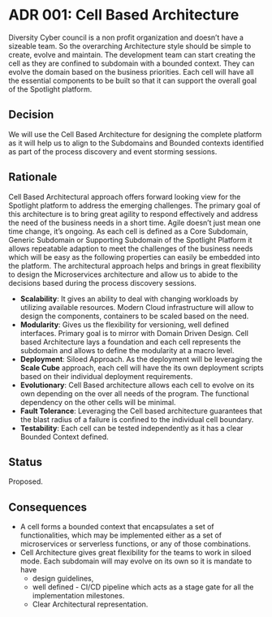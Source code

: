 # ADR 001: Cell Based Architecture
Diversity Cyber council is a non profit organization and doesn’t have a sizeable team. So the overarching Architecture style should be simple to create, evolve and maintain. The development team can start creating the cell as they are confined to subdomain with a bounded context. They can evolve the domain based on the business priorities. Each cell will have all the essential components to be built so that it can support the overall goal of the Spotlight platform.

## Decision
We will use the Cell Based Architecture for designing the complete platform as it will help us to align to the Subdomains and Bounded contexts identified as part of the process discovery and event storming sessions. 

## Rationale
Cell Based Architectural approach offers forward looking view for the Spotlight platform to address the emerging challenges. The primary goal of this architecture is to bring great agility to respond effectively and address the need of the business needs in a short time. Agile doesn’t just mean one time change, it’s ongoing. As each cell is defined as a Core Subdomain, Generic Subdomain or Supporting Subdomain of the Spotlight Platform it allows repeatable adaption to meet the challenges of the business needs which will be easy as the following properties can easily be embedded into the platform.
The architectural approach helps and brings in great flexibility to design the Microservices architecture and allow us to abide to the decisions based during the process discovery sessions.
  - **Scalability**: It gives an ability to deal with changing workloads by utilizing available resources. Modern Cloud infrastructure will allow to design the components,   containers to be scaled based on the need.
  - **Modularity**: Gives us the flexibility for versioning, well defined interfaces. Primary goal is to mirror with Domain Driven Design. Cell based Architecture lays a   foundation and each cell represents the subdomain and allows to define the modularity at a macro level.
  - **Deployment**: Siloed Approach. As the deployment will be leveraging the **Scale Cube** approach, each cell will have the its own deployment scripts based on their individual deployment requirements.
  - **Evolutionary**: Cell Based architecture allows each cell to evolve on its own depending on the over all needs of the program. The functional dependency on the other cells will be minimal.
  - **Fault Tolerance**: Leveraging the Cell based architecture guarantees that the blast radius of a failure is confined to the individual cell boundary.
  - **Testability**: Each cell can be tested independently as it has a clear Bounded Context defined.


## Status
Proposed. 

## Consequences
- A cell forms a bounded context that encapsulates a set of functionalities, which may be implemented either as a set of microservices or serverless functions, or any of those combinations.
- Cell Architecture gives great flexibility for the teams to work in siloed mode. Each subdomain will may evolve on its own so it is mandate to have 
  - design guidelines, 
  - well defined - CI/CD pipeline which acts as a stage gate for all the implementation milestones. 
  - Clear Architectural representation.
